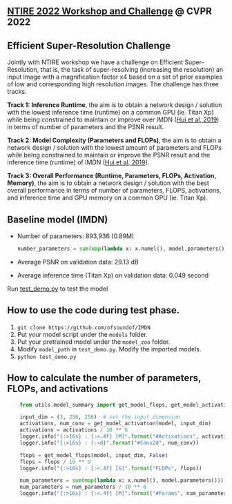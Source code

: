 ## [NTIRE 2022 Workshop and Challenge](https://data.vision.ee.ethz.ch/cvl/ntire22/) @ CVPR 2022
## Efficient Super-Resolution Challenge


Jointly with NTIRE workshop we have a challenge on Efficient Super-Resolution, that is, the task of super-resolving (increasing the resolution) an input image with a magnification factor x4 based on a set of prior examples of low and corresponding high resolution images. The challenge has three tracks.

**Track 1: Inference Runtime**, the aim is to obtain a network design / solution with the lowest inference time (runtime) on a common GPU (ie. Titan Xp) while being constrained to maintain or improve over IMDN ([Hui et al, 2019](https://arxiv.org/abs/1909.11856)) in terms of number of parameters and the PSNR result.

**Track 2: Model Complexity (Parameters and FLOPs)**, the aim is to obtain a network design / solution with the lowest amount of parameters and FLOPs while being constrained to maintain or improve the PSNR result and the inference time (runtime) of IMDN ([Hui et al, 2019](https://arxiv.org/abs/1909.11856)).

**Track 3: Overall Performance (Runtime, Parameters, FLOPs, Activation, Memory)**, the aim is to obtain a network design / solution with the best overall performance in terms of number of parameters, FLOPS, activations, and inference time and GPU memory on a common GPU (ie. Titan Xp).

## Baseline model (IMDN)

* Number of parameters: 893,936 (0.89M)

    ```python
    number_parameters = sum(map(lambda x: x.numel(), model.parameters()))
    ```

* Average PSNR on validation data: 29.13 dB

* Average inference time (Titan Xp) on validation data: 0.049 second 


Run [test_demo.py](test_demo.py) to test the model

## How to use the code during test phase.

1. `git clone https://github.com/ofsoundof/IMDN`
2. Put your model script under the `models` folder.
3. Put your pretrained model under the `model_zoo` folder.
4. Modify `model_path` in `test_demo.py`. Modify
the imported models.
5. `python test_demo.py`

## How to calculate the number of parameters, FLOPs, and activations

```python
    from utils.model_summary import get_model_flops, get_model_activation

    input_dim = (3, 256, 256)  # set the input dimension
    activations, num_conv = get_model_activation(model, input_dim)
    activations = activations / 10 ** 6
    logger.info("{:>16s} : {:<.4f} [M]".format("#Activations", activations))
    logger.info("{:>16s} : {:<d}".format("#Conv2d", num_conv))

    flops = get_model_flops(model, input_dim, False)
    flops = flops / 10 ** 9
    logger.info("{:>16s} : {:<.4f} [G]".format("FLOPs", flops))

    num_parameters = sum(map(lambda x: x.numel(), model.parameters()))
    num_parameters = num_parameters / 10 ** 6
    logger.info("{:>16s} : {:<.4f} [M]".format("#Params", num_parameters))
```
